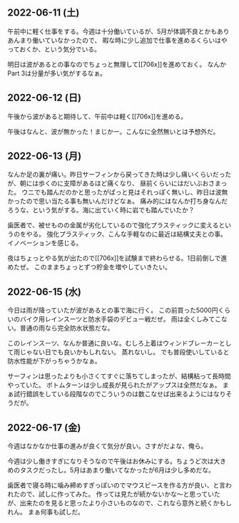 ## 2022-06-11 (土)

午前中に軽く仕事をする。今週は十分働いているが、5月が体調不良とかもありあんまり働いていなかったので、
暇な時に少し追加で仕事を進めるくらいはやっておくか、という気分でいる。

明日は波があるとの事なのでちょっと無理して[[706x]]を進めておく。
なんかPart 3は分量が多い気がするなぁ。

## 2022-06-12 (日)

午後から波があると期待して、午前中は軽く[[706x]]を進める。

午後はなんと、波が無かった！まじかー。こんなに全然無いとは予想外だ。

## 2022-06-13 (月)

なんか足の裏が痛い。昨日サーフィンから戻ってきた時は少し痛いくらいだったが、朝には歩くのに支障があるほど痛くなり、
昼前くらいにはだいぶおさまった。
ウニでも踏んだのかと思ったがぱっと見はそれっぽく無いし、昨日は波無かったので思い当たる事も無いんだけどなぁ。
痛み的にはなんか打ち身なんだろうな、という気がする。海に出ていく時に岩でも踏んでいたか？

歯医者で、被せものの金属が劣化しているので強化プラスティックに変えるというのをやる。
強化プラスティック、こんな手軽なのに最近は結構丈夫との事。
イノベーションを感じる。

夜はちょっとやる気が出たので[[706x]]を試験まで終わらせる。1日前倒しで進めたぜ。
このままちょっとずつ貯金を増やしていきたい。

## 2022-06-15 (水)

今日は雨が降っていたが波があるとの事で海に行く。
この前買った5000円くらいのバイク用レインスーツと防水手袋のデビュー戦だぜ。
雨は全くしみてこない。普通の雨なら完全防水状態だな。

このレインスーツ、なんか普通に良いな。むしろ上着はウィンドブレーカーとして雨じゃない日でも良いかもしれない。
蒸れないし。
でも普段使いしていると防水性能が下がっちゃうかなぁ。

サーフィンは思ったよりも小さくてすぐに落ちてしまったが、結構粘って長時間やっていた。
ボトムターンは少し成長が見られたがアップスは全然だなぁ。
まぁ試行錯誤をしている段階なのでこういうのは数こなせば出来るようにはなりそうだが。

## 2022-06-17 (金)

今週はなかなか仕事の進みが良くて気分が良い。さすがだよな、俺ら。

今週は少し働きすぎになりそうなので午後はお休みにする。ちょうど次は大きめのタスクだったし。5月はあまり働いてなかったが6月は少し多めだな。

歯医者で寝る時に噛み締めすぎっぽいのでマウスピースを作る方が良い、と言われたので、試しに作ってみた。
作っては見たが続かないかな〜と思っていたが、出来たのを見ると思ったより小さいものなので、これなら意外と続くかもしれん。
まぁ何事も試しだ。
